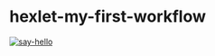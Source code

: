 # hexlet-my-first-workflow

[![say-hello](https://github.com/ntenengolts/hexlet-my-first-workflow/actions/workflows/say-hello.yml/badge.svg)](https://github.com/ntenengolts/hexlet-my-first-workflow/actions/workflows/say-hello.yml)
